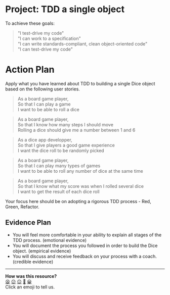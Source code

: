 # Project: TDD a single object

To achieve these goals:

> "I test-drive my code"  
> "I can work to a specification"  
> "I can write standards-compliant, clean object-oriented code"  
> "I can test-drive my code"  

# Action Plan

Apply what you have learned about TDD to building a single Dice object based on the following user stories.

> As a board game player,  
> So that I can play a game  
> I want to be able to roll a dice

> As a board game player,  
> So that I know how many steps I should move  
> Rolling a dice should give me a number between 1 and 6

> As a dice app developper,  
> So that I give players a good game experience  
> I want the dice roll to be randomly picked

> As a board game player,  
> So that I can play many types of games  
> I want to be able to roll any number of dice at the same time

> As a board game player,  
> So that I know what my score was when I rolled several dice  
> I want to get the result of each dice roll

Your focus here should be on adopting a rigorous TDD process - Red, Green, Refactor.

## Evidence Plan
- You will feel more comfortable in your ability to explain all stages of the TDD process. (emotional evidence)
- You will document the process you followed in order to build the Dice object. (empirical evidence)
- You will discuss and receive feedback on your process with a coach. (credible evidence)

<!-- BEGIN GENERATED SECTION DO NOT EDIT -->

---

**How was this resource?**  
[😫](https://airtable.com/shrUJ3t7KLMqVRFKR?prefill_Repository=course&prefill_File=tagging/tdd_simple.md&prefill_Sentiment=😫) [😕](https://airtable.com/shrUJ3t7KLMqVRFKR?prefill_Repository=course&prefill_File=tagging/tdd_simple.md&prefill_Sentiment=😕) [😐](https://airtable.com/shrUJ3t7KLMqVRFKR?prefill_Repository=course&prefill_File=tagging/tdd_simple.md&prefill_Sentiment=😐) [🙂](https://airtable.com/shrUJ3t7KLMqVRFKR?prefill_Repository=course&prefill_File=tagging/tdd_simple.md&prefill_Sentiment=🙂) [😀](https://airtable.com/shrUJ3t7KLMqVRFKR?prefill_Repository=course&prefill_File=tagging/tdd_simple.md&prefill_Sentiment=😀)  
Click an emoji to tell us.

<!-- END GENERATED SECTION DO NOT EDIT -->
